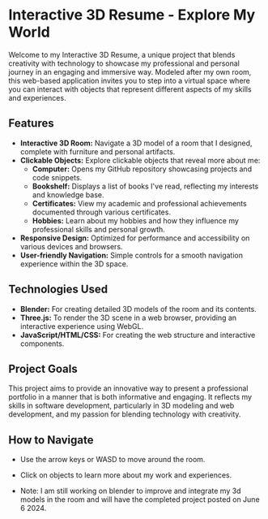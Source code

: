 # Interactive 3D Resume - Explore My World

Welcome to my Interactive 3D Resume, a unique project that blends creativity with technology to showcase my professional and personal journey in an engaging and immersive way. Modeled after my own room, this web-based application invites you to step into a virtual space where you can interact with objects that represent different aspects of my skills and experiences.

## Features
- **Interactive 3D Room:** Navigate a 3D model of a room that I designed, complete with furniture and personal artifacts.
- **Clickable Objects:** Explore clickable objects that reveal more about me:
  - **Computer:** Opens my GitHub repository showcasing projects and code snippets.
  - **Bookshelf:** Displays a list of books I've read, reflecting my interests and knowledge base.
  - **Certificates:** View my academic and professional achievements documented through various certificates.
  - **Hobbies:** Learn about my hobbies and how they influence my professional skills and personal growth.
- **Responsive Design:** Optimized for performance and accessibility on various devices and browsers.
- **User-friendly Navigation:** Simple controls for a smooth navigation experience within the 3D space.

## Technologies Used
- **Blender:** For creating detailed 3D models of the room and its contents.
- **Three.js:** To render the 3D scene in a web browser, providing an interactive experience using WebGL.
- **JavaScript/HTML/CSS:** For creating the web structure and interactive components.

## Project Goals
This project aims to provide an innovative way to present a professional portfolio in a manner that is both informative and engaging. It reflects my skills in software development, particularly in 3D modeling and web development, and my passion for blending technology with creativity.

## How to Navigate
- Use the arrow keys or WASD to move around the room.
- Click on objects to learn more about my work and experiences.

- Note: I am still working on blender to improve and integrate my 3d models in the room and will have the completed project posted on June 6 2024.
